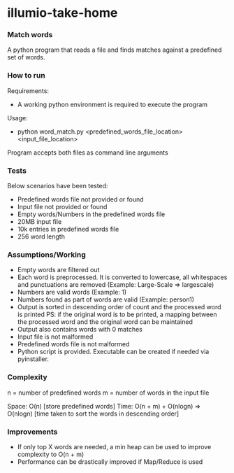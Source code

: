 # illumio-take-home

### Match words

A python program that reads a file and finds matches against a predefined set of words.

### How to run

Requirements:
- A working python environment is required to execute the program

Usage:
- python word_match.py <predefined_words_file_location> <input_file_location>

Program accepts both files as command line arguments

### Tests

Below scenarios have been tested:
- Predefined words file not provided or found
- Input file not provided or found
- Empty words/Numbers in the predefined words file
- 20MB input file
- 10k entries in predefined words file
- 256 word length

### Assumptions/Working

- Empty words are filtered out
- Each word is preprocessed. It is converted to lowercase, all whitespaces and punctuations are removed (Example: Large-Scale => largescale)
- Numbers are valid words (Example: 1)
- Numbers found as part of words are valid (Example: person1)
- Output is sorted in descending order of count and the processed word is printed
PS: if the original word is to be printed, a mapping between the processed word and the original word can be maintained
- Output also contains words with 0 matches
- Input file is not malformed
- Predefined words file is not malformed
- Python script is provided. Executable can be created if needed via pyinstaller. 

### Complexity

n = number of predefined words
m = number of words in the input file

Space: O(n) [store predefined words]
Time: O(n + m) + O(nlogn) => O(nlogn) [time taken to sort the words in descending order]

### Improvements
- If only top X words are needed, a min heap can be used to improve complexity to O(n + m)
- Performance can be drastically improved if Map/Reduce is used
